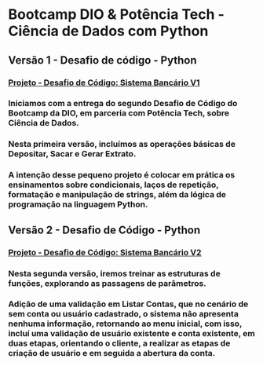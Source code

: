# Bootcamp DIO & Potência Tech - Ciência de Dados com Python

## Versão 1 - Desafio de código - Python
### [Projeto - Desafio de Código: Sistema Bancário V1](https://github.com/therogerioos/bootcamp-DIO-python-potencia-tech/blob/main/bootcamp_DIO_desafio_projeto_banco.py)

### Iniciamos com a entrega do segundo Desafio de Código do Bootcamp da DIO, em parceria com Potência Tech, sobre Ciência de Dados.

### Nesta primeira versão, incluímos as operações básicas de Depositar, Sacar e Gerar Extrato.

### A intenção desse pequeno projeto é colocar em prática os ensinamentos sobre condicionais, laços de repetição, formatação e manipulação de strings, além da lógica de programação na linguagem Python.

## Versão 2 - Desafio de Código - Python
### [Projeto - Desafio de Código: Sistema Bancário V2](https://github.com/therogerioos/bootcamp-DIO-python-potencia-tech/blob/main/bootcamp_DIO_sistema_bancario_v2.py)

### Nesta segunda versão, iremos treinar as estruturas de funções, explorando as passagens de parâmetros.
### Adição de uma validação em Listar Contas, que no cenário de sem conta ou usuário cadastrado, o sistema não apresenta nenhuma informação, retornando ao menu inicial, com isso, incluí uma validação de usuário existente e conta existente, em duas etapas, orientando o cliente, a realizar as etapas de criação de usuário e em seguida a abertura da conta.